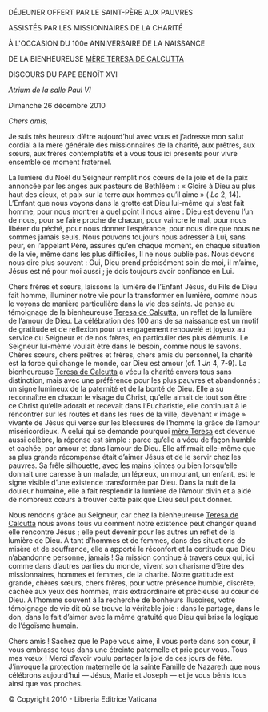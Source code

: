 DÉJEUNER OFFERT PAR LE SAINT-PÈRE AUX PAUVRES

ASSISTÉS PAR LES MISSIONNAIRES DE LA CHARITÉ

À L'OCCASION DU 100e ANNIVERSAIRE DE LA NAISSANCE

DE LA BIENHEUREUSE [MÈRE TERESA DE CALCUTTA](http://www.vatican.va/news_services/liturgy/saints/ns_lit_doc_20031019_madre-teresa_fr.html)

DISCOURS DU PAPE BENOÎT XVI

*Atrium de la salle Paul VI*

*D*imanche 26 décembre 2010

*Chers amis,*

Je suis très heureux d’être aujourd’hui avec vous et j’adresse mon salut cordial à la mère générale des missionnaires de la charité, aux prêtres, aux sœurs, aux frères contemplatifs et à vous tous ici présents pour vivre ensemble ce moment fraternel.

La lumière du Noël du Seigneur remplit nos cœurs de la joie et de la paix annoncée par les anges aux pasteurs de Bethléem : « Gloire à Dieu au plus haut des cieux, et paix sur la terre aux hommes qu’il aime » ( *Lc* 2, 14). L’Enfant que nous voyons dans la grotte est Dieu lui-même qui s’est fait homme, pour nous montrer à quel point il nous aime : Dieu est devenu l’un de nous, pour se faire proche de chacun, pour vaincre le mal, pour nous libérer du péché, pour nous donner l’espérance, pour nous dire que nous ne sommes jamais seuls. Nous pouvons toujours nous adresser à Lui, sans peur, en l’appelant Père, assurés qu’en chaque moment, en chaque situation de la vie, même dans les plus difficiles, Il ne nous oublie pas. Nous devons nous dire plus souvent : Oui, Dieu prend précisément soin de moi, il m’aime, Jésus est né pour moi aussi ; je dois toujours avoir confiance en Lui.

Chers frères et sœurs, laissons la lumière de l’Enfant Jésus, du Fils de Dieu fait homme, illuminer notre vie pour la transformer en lumière, comme nous le voyons de manière particulière dans la vie des saints. Je pense au témoignage de la bienheureuse [Teresa de Calcutta](http://www.vatican.va/news_services/liturgy/saints/ns_lit_doc_20031019_madre-teresa_fr.html), un reflet de la lumière de l’amour de Dieu. La célébration des 100 ans de sa naissance est un motif de gratitude et de réflexion pour un engagement renouvelé et joyeux au service du Seigneur et de nos frères, en particulier des plus démunis. Le Seigneur lui-même voulait être dans le besoin, comme nous le savons. Chères sœurs, chers prêtres et frères, chers amis du personnel, la charité est la force qui change le monde, car Dieu est amour (cf. 1 *Jn* 4, 7-9). La bienheureuse [Teresa de Calcutta](http://www.vatican.va/news_services/liturgy/saints/ns_lit_doc_20031019_madre-teresa_fr.html) a vécu la charité envers tous sans distinction, mais avec une préférence pour les plus pauvres et abandonnés : un signe lumineux de la paternité et de la bonté de Dieu. Elle a su reconnaître en chacun le visage du Christ, qu’elle aimait de tout son être : ce Christ qu’elle adorait et recevait dans l’Eucharistie, elle continuait à le rencontrer sur les routes et dans les rues de la ville, devenant « image » vivante de Jésus qui verse sur les blessures de l’homme la grâce de l’amour miséricordieux. A celui qui se demande pourquoi [mère Teresa](http://www.vatican.va/news_services/liturgy/saints/ns_lit_doc_20031019_madre-teresa_fr.html) est devenue aussi célèbre, la réponse est simple : parce qu’elle a vécu de façon humble et cachée, par amour et dans l’amour de Dieu. Elle affirmait elle-même que sa plus grande récompense était d’aimer Jésus et de le servir chez les pauvres. Sa frêle silhouette, avec les mains jointes ou bien lorsqu’elle donnait une caresse à un malade, un lépreux, un mourant, un enfant, est le signe visible d’une existence transformée par Dieu. Dans la nuit de la douleur humaine, elle a fait resplendir la lumière de l’Amour divin et a aidé de nombreux cœurs à trouver cette paix que Dieu seul peut donner.

Nous rendons grâce au Seigneur, car chez la bienheureuse [Teresa de Calcutta](http://www.vatican.va/news_services/liturgy/saints/ns_lit_doc_20031019_madre-teresa_fr.html) nous avons tous vu comment notre existence peut changer quand elle rencontre Jésus ; elle peut devenir pour les autres un reflet de la lumière de Dieu. A tant d’hommes et de femmes, dans des situations de misère et de souffrance, elle a apporté le réconfort et la certitude que Dieu n’abandonne personne, jamais ! Sa mission continue à travers ceux qui, ici comme dans d’autres parties du monde, vivent son charisme d’être des missionnaires, hommes et femmes, de la charité. Notre gratitude est grande, chères sœurs, chers frères, pour votre présence humble, discrète, cachée aux yeux des hommes, mais extraordinaire et précieuse au cœur de Dieu. A l’homme souvent à la recherche de bonheurs illusoires, votre témoignage de vie dit où se trouve la véritable joie : dans le partage, dans le don, dans le fait d’aimer avec la même gratuité que Dieu qui brise la logique de l’égoïsme humain.

Chers amis ! Sachez que le Pape vous aime, il vous porte dans son cœur, il vous embrasse tous dans une étreinte paternelle et prie pour vous. Tous mes vœux ! Merci d’avoir voulu partager la joie de ces jours de fête. J’invoque la protection maternelle de la sainte Famille de Nazareth que nous célébrons aujourd’hui — Jésus, Marie et Joseph — et je vous bénis tous ainsi que vos proches.

© Copyright 2010 - Libreria Editrice Vaticana